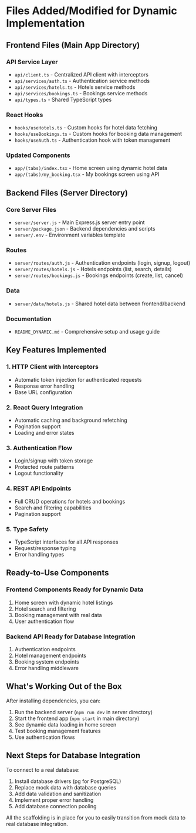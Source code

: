 # Files Added/Modified for Dynamic Implementation

## Frontend Files (Main App Directory)

### API Service Layer
- `api/client.ts` - Centralized API client with interceptors
- `api/services/auth.ts` - Authentication service methods
- `api/services/hotels.ts` - Hotels service methods
- `api/services/bookings.ts` - Bookings service methods
- `api/types.ts` - Shared TypeScript types

### React Hooks
- `hooks/useHotels.ts` - Custom hooks for hotel data fetching
- `hooks/useBookings.ts` - Custom hooks for booking data management
- `hooks/useAuth.ts` - Authentication hook with token management

### Updated Components
- `app/(tabs)/index.tsx` - Home screen using dynamic hotel data
- `app/(tabs)/my_booking.tsx` - My bookings screen using API

## Backend Files (Server Directory)

### Core Server Files
- `server/server.js` - Main Express.js server entry point
- `server/package.json` - Backend dependencies and scripts
- `server/.env` - Environment variables template

### Routes
- `server/routes/auth.js` - Authentication endpoints (login, signup, logout)
- `server/routes/hotels.js` - Hotels endpoints (list, search, details)
- `server/routes/bookings.js` - Bookings endpoints (create, list, cancel)

### Data
- `server/data/hotels.js` - Shared hotel data between frontend/backend

### Documentation
- `README_DYNAMIC.md` - Comprehensive setup and usage guide

## Key Features Implemented

### 1. HTTP Client with Interceptors
- Automatic token injection for authenticated requests
- Response error handling
- Base URL configuration

### 2. React Query Integration
- Automatic caching and background refetching
- Pagination support
- Loading and error states

### 3. Authentication Flow
- Login/signup with token storage
- Protected route patterns
- Logout functionality

### 4. REST API Endpoints
- Full CRUD operations for hotels and bookings
- Search and filtering capabilities
- Pagination support

### 5. Type Safety
- TypeScript interfaces for all API responses
- Request/response typing
- Error handling types

## Ready-to-Use Components

### Frontend Components Ready for Dynamic Data
1. Home screen with dynamic hotel listings
2. Hotel search and filtering
3. Booking management with real data
4. User authentication flow

### Backend API Ready for Database Integration
1. Authentication endpoints
2. Hotel management endpoints
3. Booking system endpoints
4. Error handling middleware

## What's Working Out of the Box

After installing dependencies, you can:
1. Run the backend server (`npm run dev` in server directory)
2. Start the frontend app (`npm start` in main directory)
3. See dynamic data loading in home screen
4. Test booking management features
5. Use authentication flows

## Next Steps for Database Integration

To connect to a real database:
1. Install database drivers (pg for PostgreSQL)
2. Replace mock data with database queries
3. Add data validation and sanitization
4. Implement proper error handling
5. Add database connection pooling

All the scaffolding is in place for you to easily transition from mock data to real database integration.